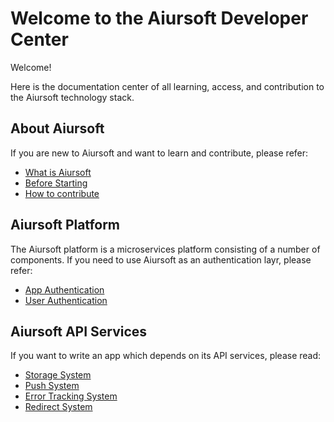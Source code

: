 # Welcome to the Aiursoft Developer Center

Welcome!

Here is the documentation center of all learning, access, and contribution to the Aiursoft technology stack.

## About Aiursoft

If you are new to Aiursoft and want to learn and contribute, please refer:

* [What is Aiursoft](./About%20Aiursoft.md)
* [Before Starting](./Before%20starting.md)
* [How to contribute](../Getting%20Involed/How%20to%20contribute.md)

## Aiursoft Platform

The Aiursoft platform is a microservices platform consisting of a number of components. If you need to use Aiursoft as an authentication layr, please refer:

* [App Authentication](../App%20Authentication/What%20is%20app%20authentication.md)
* [User Authentication](../Authentication/OAuth.md)

## Aiursoft API Services

If you want to write an app which depends on its API services, please read:

* [Storage System](../Integrated%20Website/Getting%20Started.md)
* [Push System](../Stargate/What%20is%20Stargate.md)
* [Error Tracking System](../Error%20tracking/Event.md)
* [Redirect System](../Wrapgate/Records.md)
